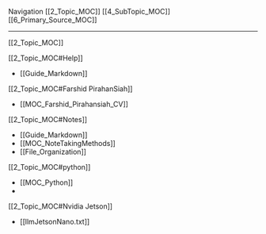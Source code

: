 Navigation 
[[2_Topic_MOC]]
[[4_SubTopic_MOC]]
[[6_Primary_Source_MOC]]

---

[[2_Topic_MOC]]

[[2_Topic_MOC#Help]]
- [[Guide_Markdown]]

[[2_Topic_MOC#Farshid PirahanSiah]]
- [[MOC_Farshid_Pirahansiah_CV]]

[[2_Topic_MOC#Notes]]
- [[Guide_Markdown]]
- [[MOC_NoteTakingMethods]]
- [[File_Organization]]

[[2_Topic_MOC#python]]
- [[MOC_Python]]
- 


[[2_Topic_MOC#Nvidia Jetson]]
- [[llmJetsonNano.txt]]